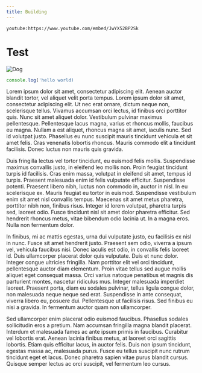 ```yaml
---
title: Building
---
```


`youtube:https://www.youtube.com/embed/JwYX52BP2Sk`

# Test

![Dog](/images/dog.jpg)

```javascript
console.log('hello world)
```

Lorem ipsum dolor sit amet, consectetur adipiscing elit. Aenean auctor blandit tortor, vel aliquet velit porta tempus. Lorem ipsum dolor sit amet, consectetur adipiscing elit. Ut nec erat ornare, dictum neque non, scelerisque tellus. Vivamus accumsan orci lectus, id finibus orci porttitor quis. Nunc sit amet aliquet dolor. Vestibulum pulvinar maximus pellentesque. Pellentesque lacus magna, varius et rhoncus mollis, faucibus eu magna. Nullam a est aliquet, rhoncus magna sit amet, iaculis nunc. Sed id volutpat justo. Phasellus eu nunc suscipit mauris tincidunt vehicula et sit amet felis. Cras venenatis lobortis rhoncus. Mauris commodo elit a tincidunt facilisis. Donec luctus non mauris quis gravida.

Duis fringilla lectus vel tortor tincidunt, eu euismod felis mollis. Suspendisse maximus convallis justo, in eleifend leo mollis non. Proin feugiat tincidunt turpis id facilisis. Cras enim massa, volutpat in eleifend sit amet, tempus id turpis. Praesent malesuada enim id felis vulputate efficitur. Suspendisse potenti. Praesent libero nibh, luctus non commodo in, auctor in nisl. In eu scelerisque ex. Mauris feugiat eu tortor in euismod. Suspendisse vestibulum enim sit amet nisl convallis tempus. Maecenas sit amet metus pharetra, porttitor nibh non, finibus risus. Integer id lorem volutpat, pharetra turpis sed, laoreet odio. Fusce tincidunt nisl sit amet dolor pharetra efficitur. Sed hendrerit rhoncus metus, vitae bibendum odio lacinia ut. In a magna eros. Nulla non fermentum dolor.

In finibus, mi ac mattis egestas, urna dui vulputate justo, eu facilisis ex nisl in nunc. Fusce sit amet hendrerit justo. Praesent sem odio, viverra a ipsum vel, vehicula faucibus nisi. Donec iaculis est odio, in convallis felis laoreet id. Duis ullamcorper placerat dolor quis vulputate. Duis et nunc dolor. Integer congue ultricies fringilla. Nam porttitor elit vel orci tincidunt, pellentesque auctor diam elementum. Proin vitae tellus sed augue mollis aliquet eget consequat massa. Orci varius natoque penatibus et magnis dis parturient montes, nascetur ridiculus mus. Integer malesuada imperdiet laoreet. Praesent porta, diam eu sodales pulvinar, tellus ligula congue dolor, non malesuada neque neque sed erat. Suspendisse in ante consequat, viverra libero eu, posuere dui. Pellentesque ut facilisis risus. Sed finibus eu nisi a gravida. In fermentum auctor quam non ullamcorper.

Sed ullamcorper enim placerat odio euismod faucibus. Phasellus sodales sollicitudin eros a pretium. Nam accumsan fringilla magna blandit placerat. Interdum et malesuada fames ac ante ipsum primis in faucibus. Curabitur vel lobortis erat. Aenean lacinia finibus metus, at laoreet orci sagittis lobortis. Etiam quis efficitur lacus, in auctor felis. Duis non ipsum tincidunt, egestas massa ac, malesuada purus. Fusce eu tellus suscipit nunc rutrum tincidunt eget et lacus. Donec pharetra sapien vitae purus blandit cursus. Quisque semper lectus ac orci suscipit, vel fermentum leo cursus.
